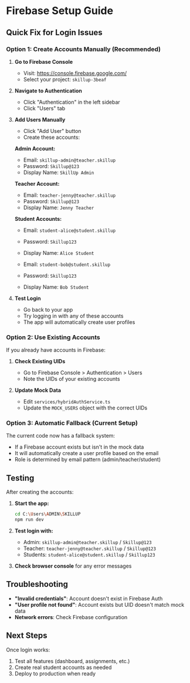 # Firebase Setup Guide

## Quick Fix for Login Issues

### Option 1: Create Accounts Manually (Recommended)

1. **Go to Firebase Console**
   - Visit: https://console.firebase.google.com/
   - Select your project: `skillup-3beaf`

2. **Navigate to Authentication**
   - Click "Authentication" in the left sidebar
   - Click "Users" tab

3. **Add Users Manually**
   - Click "Add User" button
   - Create these accounts:

   **Admin Account:**
   - Email: `skillup-admin@teacher.skillup`
   - Password: `Skillup@123`
   - Display Name: `SkillUp Admin`

   **Teacher Account:**
   - Email: `teacher-jenny@teacher.skillup`
   - Password: `Skillup@123`
   - Display Name: `Jenny Teacher`

   **Student Accounts:**
   - Email: `student-alice@student.skillup`
   - Password: `Skillup123`
   - Display Name: `Alice Student`

   - Email: `student-bob@student.skillup`
   - Password: `Skillup123`
   - Display Name: `Bob Student`

4. **Test Login**
   - Go back to your app
   - Try logging in with any of these accounts
   - The app will automatically create user profiles

### Option 2: Use Existing Accounts

If you already have accounts in Firebase:

1. **Check Existing UIDs**
   - Go to Firebase Console > Authentication > Users
   - Note the UIDs of your existing accounts

2. **Update Mock Data**
   - Edit `services/hybridAuthService.ts`
   - Update the `MOCK_USERS` object with the correct UIDs

### Option 3: Automatic Fallback (Current Setup)

The current code now has a fallback system:
- If a Firebase account exists but isn't in the mock data
- It will automatically create a user profile based on the email
- Role is determined by email pattern (admin/teacher/student)

## Testing

After creating the accounts:

1. **Start the app:**
   ```bash
   cd C:\Users\ADMIN\SKILLUP
   npm run dev
   ```

2. **Test login with:**
   - Admin: `skillup-admin@teacher.skillup` / `Skillup@123`
   - Teacher: `teacher-jenny@teacher.skillup` / `Skillup@123`
   - Students: `student-alice@student.skillup` / `Skillup123`

3. **Check browser console** for any error messages

## Troubleshooting

- **"Invalid credentials"**: Account doesn't exist in Firebase Auth
- **"User profile not found"**: Account exists but UID doesn't match mock data
- **Network errors**: Check Firebase configuration

## Next Steps

Once login works:
1. Test all features (dashboard, assignments, etc.)
2. Create real student accounts as needed
3. Deploy to production when ready 